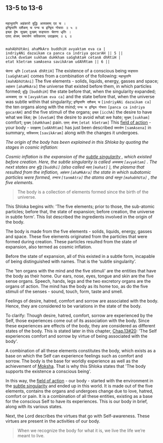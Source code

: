 ## 13-5 to 13-6

```shloka-sa

महाभूतानि अहंकारो बुद्धिः अव्यक्तम् एव च ।
इन्द्रियाणि दशैकम् च पन्च च इन्द्रिय गोचराः ॥ ५ ॥
इच्छा द्वेषः सुखम् दुःखम् सङ्घातः चेतना धृतिः ।
एतत् क्षेत्रम् समासेन सविकारम् उदाहृतम् ॥ ६ ॥

```
```shloka-sa-hk

mahAbhUtAni ahaMkAro buddhiH avyaktam eva ca |
indriyANi dazaikam ca panca ca indriya gocarAH || 5 ||
icchA dveSaH sukham duHkham saGghAtaH cetanA dhRtiH |
etat kSetram samAsena savikAram udAhRtam || 6 ||

```

`चेतना धृतिः` `[cetanA dhRtiH]` The existence of a conscious being `सङ्घातः` `[saGghAtaH]` comes from a combination of the following:
`महाभूतानि` `[mahAbhUtAni]`
The five elements - solids, liquids, energy, gasses and space;
`अहंकार` `[ahaMkAra]` the universe that existed before them, in which particles formed;
`बुद्धिः` `[buddhiH]` the state before that, when the singularity expanded;
`अव्यक्तम् एव च` `[avyaktam eva ca]` and the state before that, when the universe was subtle within that singularity;
`इन्द्रियाणि दशैकम् च` `[indriyANi dazaikam ca]` the ten organs along with the mind;
`पन्च च इन्द्रिय गोचराः` `[panca ca indriya gocarAH]` and the five stimuli of the organs;
`इच्छा` `[icchA]` the desire to have what we like;
`द्वेषः` `[dveSaH]` the desire to avoid what we hate;
`सुखम्` `[sukham]` comfort; `दुःखम्` `[duHkham]` pain.
`एतत् क्षेत्रम्` `[etat kSetram]` This 
[field of action](13-1.md#field_and_knower_of_field) - your body - `उदाहृतम्` `[udAhRtam]` has just been described `समासेन` `[samAsena]` in summary, `सविकारम्` `[savikAram]` along with the changes it undergoes.

_The origin of the body has been explained in this Shloka by quoting the stages in cosmic inflation:_

<a name='CosmicInflation_stages'></a>
_Cosmic inflation is the expansion of the 
[subtle singularity](13-5_to_13-6.md#subtle_singularity)
, which existed before creation. Here, the subtle singularity is called 
`अव्यक्तम्` `[avyaktam]`
. The next states are 
`बुद्धि` `[buddhi]`
 (also called 
`महत्` `[mahat]`
), the plasma that resulted from the inflation, 
`अहंकार` `[ahaMkAra]`
 the state in which subatomic particles were formed, 
`तन्मात्र` `[tanmAtra]`
 the atoms and 
`महभूत` `[mahabhUta]` ,
the five elements._

<a name='applnote_180'></a>
> The body is a collection of elements formed since the birth of the universe.

This Shloka begins with: 'The five elements; prior to those, the sub-atomic particles; before that, the state of expansion; before creation, the universe in subtle form'. This list described the ingredients involved in the origin of the body.

<a name='five_elements'></a>
The body is made from the five elements - solids, liquids, energy, gasses and space. These five elements originated from the particles that were formed during creation. These particles resulted from the state of expansion, also termed as cosmic inflation. 

<a name='subtle_singularity'></a>
Before the state of expansion, all of this existed in a subtle form, incapable of being distinguished with names. That is the ‘subtle singularity’.

The 'ten organs with the mind and the five stimuli' are the entities that have the body as their home. Our ears, nose, eyes, tongue and skin are the five sense organs. Speech, hands, legs and the two excretory organs are the organs of action. The mind has the body as its home too, as do the five stimuli of the senses - sound, touch, form, taste and smell.

Feelings of desire, hatred, comfort and sorrow are associated with the body. Hence, they are considered to be variations in the state of the body.

To clarify: Though desire, hatred, comfort, sorrow are experienced by the Self, those experiences come out of its association with the body. Since these experiences are effects of the body, they are considered as different states of the body. This is stated later in this chapter, 
[Chap.13#20](13-20.md): 'The Self experiences comfort and sorrow by virtue of being associated with the body'. 

A combination of all these elements constitutes the body, which exists as a base on which the Self can experience feelings such as comfort and sorrow. The body is the base for worldly experience as well as the achievement of 
[Moksha](Back-to-Basics.md#Moksha). That is why this Shloka states that 'The body supports the existence a conscious being'.

In this way, the 
[field of action](13-1.md#field_and_knower_of_field) - our body - started with the environment in the 
[subtle singularity](13-5_to_13-6.md#subtle_singularity)
and ended up in this world. It is made out of the five elements, contains the organs and undergoes change due to love, hatred, comfort or pain. It is a combination of all these entities, existing as a base for the conscious Self to have its experiences. This is our body in brief, along with its various states.

Next, the Lord describes the virtues that go with Self-awareness. These virtues are present in the activities of our body.

<a name='applnote_181'></a>
> When we recognize the body for what it is, we live the life we’re meant to live.
